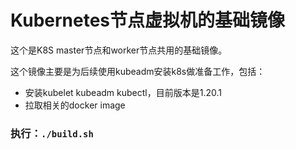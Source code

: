 # Kubernetes节点虚拟机的基础镜像

  这个是K8S master节点和worker节点共用的基础镜像。
  
  这个镜像主要是为后续使用kubeadm安装k8s做准备工作，包括：

  - 安装kubelet kubeadm kubectl，目前版本是1.20.1
  - 拉取相关的docker image

### 执行：`./build.sh`
